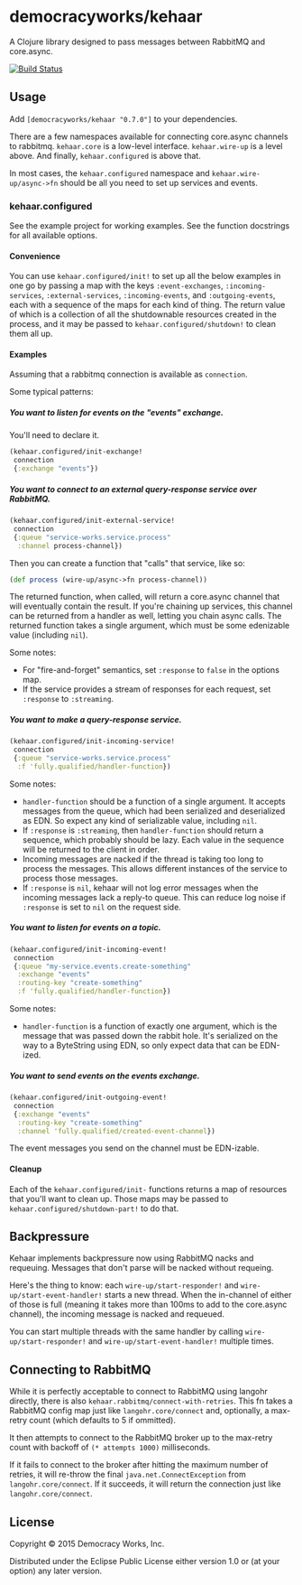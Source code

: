 # democracyworks/kehaar

A Clojure library designed to pass messages between RabbitMQ and core.async.

[![Build Status](https://travis-ci.org/democracyworks/kehaar.svg?branch=master)](https://travis-ci.org/democracyworks/kehaar)

## Usage

Add `[democracyworks/kehaar "0.7.0"]` to your dependencies.

There are a few namespaces available for connecting core.async
channels to rabbitmq. `kehaar.core` is a low-level
interface. `kehaar.wire-up` is a level above. And finally,
`kehaar.configured` is above that.

In most cases, the `kehaar.configured` namespace and
`kehaar.wire-up/async->fn` should be all you need to set up services
and events.

### kehaar.configured

See the example project for working examples. See the function
docstrings for all available options.

#### Convenience

You can use `kehaar.configured/init!` to set up all the below examples
in one go by passing a map with the keys `:event-exchanges`,
`:incoming-services`, `:external-services`, `:incoming-events`, and
`:outgoing-events`, each with a sequence of the maps for each kind of
thing. The return value of which is a collection of all the
shutdownable resources created in the process, and it may be passed to
`kehaar.configured/shutdown!` to clean them all up.

#### Examples

Assuming that a rabbitmq connection is available as `connection`.

Some typical patterns:

##### You want to listen for events on the "events" exchange.

You'll need to declare it.

```clojure
(kehaar.configured/init-exchange!
 connection
 {:exchange "events"})
```

##### You want to connect to an external query-response service over RabbitMQ.

```clojure
(kehaar.configured/init-external-service!
 connection
 {:queue "service-works.service.process"
  :channel process-channel})
```

Then you can create a function that "calls" that service, like so:

```clojure
(def process (wire-up/async->fn process-channel))
```

The returned function, when called, will return a core.async channel
that will eventually contain the result. If you're chaining up
services, this channel can be returned from a handler as well, letting
you chain async calls. The returned function takes a single argument,
which must be some edenizable value (including `nil`).

Some notes:

* For "fire-and-forget" semantics, set `:response` to `false` in the
  options map.
* If the service provides a stream of responses for each request, set
  `:response` to `:streaming`.

##### You want to make a query-response service.

```clojure
(kehaar.configured/init-incoming-service!
 connection
 {:queue "service-works.service.process"
  :f 'fully.qualified/handler-function})
```

Some notes:

* `handler-function` should be a function of a single argument. It
  accepts messages from the queue, which had been serialized and
  deserialized as EDN. So expect any kind of serializable value,
  including `nil`.
* If `:response` is `:streaming`, then `handler-function` should
  return a sequence, which probably should be lazy. Each value in the
  sequence will be returned to the client in order.
* Incoming messages are nacked if the thread is taking too long to
  process the messages. This allows different instances of the service
  to process those messages.
* If `:response` is `nil`, kehaar will not log error messages when the
  incoming messages lack a reply-to queue. This can reduce log noise
  if `:response` is set to `nil` on the request side.

##### You want to listen for events on a topic.

```clojure
(kehaar.configured/init-incoming-event!
 connection
 {:queue "my-service.events.create-something"
  :exchange "events"
  :routing-key "create-something"
  :f 'fully.qualified/handler-function})
```

Some notes:
* `handler-function` is a function of exactly one argument, which is
  the message that was passed down the rabbit hole. It's serialized on
  the way to a ByteString using EDN, so only expect data that can be
  EDN-ized.

##### You want to send events on the events exchange.

```clojure
(kehaar.configured/init-outgoing-event!
 connection
 {:exchange "events"
  :routing-key "create-something"
  :channel 'fully.qualified/created-event-channel})
```

The event messages you send on the channel must be EDN-izable.

#### Cleanup

Each of the `kehaar.configured/init-` functions returns a map of
resources that you'll want to clean up. Those maps may be passed to
`kehaar.configured/shutdown-part!` to do that.

## Backpressure

Kehaar implements backpressure now using RabbitMQ nacks and
requeuing. Messages that don't parse will be nacked without requeing.

Here's the thing to know: each `wire-up/start-responder!` and
`wire-up/start-event-handler!` starts a new thread. When the
in-channel of either of those is full (meaning it takes more than
100ms to add to the core.async channel), the incoming message is
nacked and requeued.

You can start multiple threads with the same handler by calling
`wire-up/start-responder!` and `wire-up/start-event-handler!` multiple
times.

## Connecting to RabbitMQ

While it is perfectly acceptable to connect to RabbitMQ using langohr
directly, there is also `kehaar.rabbitmq/connect-with-retries`. This
fn takes a RabbitMQ config map just like `langohr.core/connect` and,
optionally, a max-retry count (which defaults to 5 if ommitted).

It then attempts to connect to the RabbitMQ broker up to the max-retry
count with backoff of `(* attempts 1000)` milliseconds.

If it fails to connect to the broker after hitting the maximum number
of retries, it will re-throw the final `java.net.ConnectException`
from `langohr.core/connect`.  If it succeeds, it will return the
connection just like `langohr.core/connect`.

## License

Copyright © 2015 Democracy Works, Inc.

Distributed under the Eclipse Public License either version 1.0 or (at
your option) any later version.
